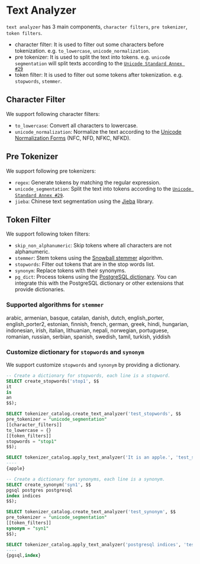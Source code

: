 # Text Analyzer

`text analyzer` has 3 main components, `character filters`, `pre tokenizer`, `token filters`.

- character filter: It is used to filter out some characters before tokenization. e.g. `to_lowercase`, `unicode_normalization`.
- pre tokenizer: It is used to split the text into tokens. e.g. `unicode segmentation` will split texts according to the [`Unicode Standard Annex #29`](https://unicode.org/reports/tr29/)
- token filter: It is used to filter out some tokens after tokenization. e.g. `stopwords`, `stemmer`.

## Character Filter

We support following character filters:

- `to_lowercase`: Convert all characters to lowercase.
- `unicode_normalization`: Normalize the text according to the [Unicode Normalization Forms](https://unicode.org/reports/tr15/) (NFC, NFD, NFKC, NFKD).

## Pre Tokenizer

We support following pre tokenizers:

- `regex`: Generate tokens by matching the regular expression.
- `unicode_segmentation`: Split the text into tokens according to the [`Unicode Standard Annex #29`](https://unicode.org/reports/tr29/).
- `jieba`: Chinese text segmentation using the [Jieba](https://github.com/messense/jieba-rs) library.

## Token Filter

We support following token filters:

- `skip_non_alphanumeric`: Skip tokens where all characters are not alphanumeric.
- `stemmer`: Stem tokens using the [Snowball stemmer](https://snowballstem.org/) algorithm.
- `stopwords`: Filter out tokens that are in the stop words list.
- `synonym`: Replace tokens with their synonyms.
- `pg_dict`: Process tokens using the [PostgreSQL dictionary](https://www.postgresql.org/docs/current/textsearch-dictionaries.html). You can integrate this with the PostgreSQL dictionary or other extensions that provide dictionaries.

### Supported algorithms for `stemmer`

arabic, armenian, basque, catalan, danish, dutch, english_porter, english_porter2, estonian, finnish, french, german, greek, hindi, hungarian, indonesian, irish, italian, lithuanian, nepali, norwegian, portuguese, romanian, russian, serbian, spanish, swedish, tamil, turkish, yiddish

### Customize dictionary for `stopwords` and `synonym`

We support customize `stopwords` and `synonym` by providing a dictionary.

```sql
-- Create a dictionary for stopwords, each line is a stopword.
SELECT create_stopwords('stop1', $$
it
is
an
$$);

SELECT tokenizer_catalog.create_text_analyzer('test_stopwords', $$
pre_tokenizer = "unicode_segmentation"
[[character_filters]]
to_lowercase = {}
[[token_filters]]
stopwords = "stop1"
$$);

SELECT tokenizer_catalog.apply_text_analyzer('It is an apple.', 'test_stopwords');
----
{apple}
```

```sql
-- Create a dictionary for synonyms, each line is a synonym.
SELECT create_synonym('syn1', $$
pgsql postgres postgresql
index indices
$$);

SELECT tokenizer_catalog.create_text_analyzer('test_synonym', $$
pre_tokenizer = "unicode_segmentation"
[[token_filters]]
synonym = "syn1"
$$);

SELECT tokenizer_catalog.apply_text_analyzer('postgresql indices', 'test_synonym');
----
{pgsql,index}
```
